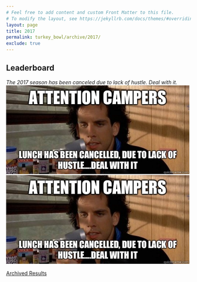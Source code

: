 ```yaml
---
# Feel free to add content and custom Front Matter to this file.
# To modify the layout, see https://jekyllrb.com/docs/themes/#overriding-theme-defaults
layout: page
title: 2017
permalink: turkey_bowl/archive/2017/
exclude: true
---
```


## Leaderboard
_The 2017 season has been canceled due to lack of hustle. Deal with it._
![](/assets/images/lack_of_hustle.jpg)
![](/assets/images/lack_of_hustle.png)


[Archived Results](/turkey_bowl/archive/)
